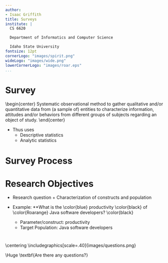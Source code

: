```yaml
---
author:
- Isaac Griffith
title: Surveys
institute: |
  CS 6620

  Department of Informatics and Computer Science

  Idaho State University
fontsize: 12pt
cornerLogo: "images/spirit.png"
wideLogo: "images/wide.png"
lowerCornerLogo: "images/roar.eps"
...
```


# Survey

\begin{center}
Systematic observational method to gather qualitative and/or quantitative data from (a sample of) entities to characterize information, attitudes and/or behaviors from different groups of subjects regarding an object of study.
\end{center}

* Thus uses
  - Descriptive statistics
  - Analytic statistics

# Survey Process

<!-- Image from slide 16 -->

# Research Objectives

* Research question + Characterization of constructs and population

* Example: **What is the \color{blue} productivity \color{black} of \color{Roarange} Java software developers? \color{black}
  - Parameter/construct: productivity
  - Target Population: Java software developers



#

\centering
\includegraphics[scale=.40]{images/questions.png}

\Huge \textbf{Are there any questions?}
